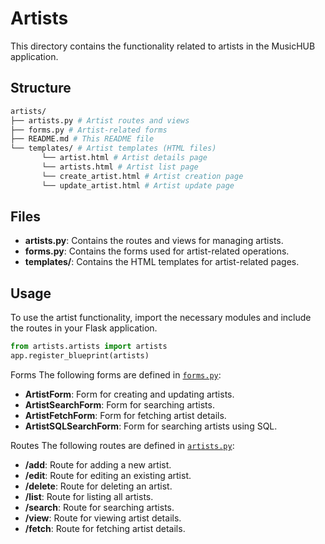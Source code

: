 # Artists
This directory contains the functionality related to artists in the MusicHUB application.

## Structure
```bash
artists/
├── artists.py # Artist routes and views
├── forms.py # Artist-related forms
├── README.md # This README file
└── templates/ # Artist templates (HTML files)
       └── artist.html # Artist details page
       └── artists.html # Artist list page
       └── create_artist.html # Artist creation page
       └── update_artist.html # Artist update page
```

## Files

- **artists.py**: Contains the routes and views for managing artists.
- **forms.py**: Contains the forms used for artist-related operations.
- **templates/**: Contains the HTML templates for artist-related pages.

## Usage

To use the artist functionality, import the necessary modules and include the routes in your Flask application.

```python
from artists.artists import artists
app.register_blueprint(artists)
```

Forms
The following forms are defined in [`forms.py`](command:_github.copilot.openRelativePath?%5B%7B%22scheme%22%3A%22file%22%2C%22authority%22%3A%22%22%2C%22path%22%3A%22%2Fartists%2Fforms.py%22%2C%22query%22%3A%22%22%2C%22fragment%22%3A%22%22%7D%5D "artists/forms.py"):

- **ArtistForm**: Form for creating and updating artists.
- **ArtistSearchForm**: Form for searching artists.
- **ArtistFetchForm**: Form for fetching artist details.
- **ArtistSQLSearchForm**: Form for searching artists using SQL.

Routes
The following routes are defined in [`artists.py`](command:_github.copilot.openRelativePath?%5B%7B%22scheme%22%3A%22file%22%2C%22authority%22%3A%22%22%2C%22path%22%3A%22%2Fartists%2Fartists.py%22%2C%22query%22%3A%22%22%2C%22fragment%22%3A%22%22%7D%5D "artists/artists.py"):

- **/add**: Route for adding a new artist.
- **/edit**: Route for editing an existing artist.
- **/delete**: Route for deleting an artist.
- **/list**: Route for listing all artists.
- **/search**: Route for searching artists.
- **/view**: Route for viewing artist details.
- **/fetch**: Route for fetching artist details.